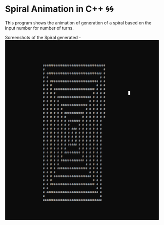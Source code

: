 # Spiral Animation in C++ 🌀🌀

This program shows the animation of generation of a spiral based on the input number for number of turns.

Screenshots of the Spiral generated -
![image](https://raw.githubusercontent.com/1502shivam-singh/code-repo/master/Spiral%20animation/Spiral.png)

